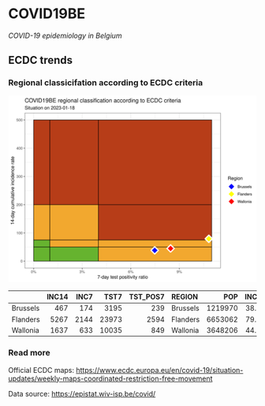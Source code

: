 
# COVID19BE

*COVID-19 epidemiology in Belgium*

## ECDC trends

### Regional classicifation according to ECDC criteria

![](COVID9BE-ecdc-trend.png)

|          | INC14 | INC7 |  TST7 | TST\_POS7 | REGION   |     POP | INC14\_RT |       PR7 |          GR |
| :------- | ----: | ---: | ----: | --------: | :------- | ------: | --------: | --------: | ----------: |
| Brussels |   467 |  174 |  3195 |       239 | Brussels | 1219970 |  38.27963 | 0.0748044 | \-0.4061433 |
| Flanders |  5267 | 2144 | 23973 |      2594 | Flanders | 6653062 |  79.16656 | 0.1082051 | \-0.3134806 |
| Wallonia |  1637 |  633 | 10035 |       849 | Wallonia | 3648206 |  44.87137 | 0.0846039 | \-0.3695219 |

### Read more

Official ECDC maps:
<https://www.ecdc.europa.eu/en/covid-19/situation-updates/weekly-maps-coordinated-restriction-free-movement>

Data source: <https://epistat.wiv-isp.be/covid/>
